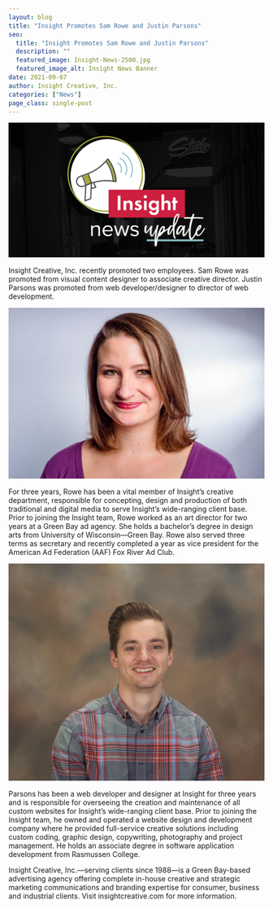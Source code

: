 ```yaml
---
layout: blog
title: "Insight Promotes Sam Rowe and Justin Parsons"
seo:
  title: "Insight Promotes Sam Rowe and Justin Parsons"
  description: ""
  featured_image: Insight-News-2500.jpg
  featured_image_alt: Insight News Banner
date: 2021-09-07
author: Insight Creative, Inc.
categories: ["News"]
page_class: single-post
---
```


![Insight News Banner](Insight-News-2500.jpg)

Insight Creative, Inc. recently promoted two employees. Sam Rowe was promoted from visual content designer to associate creative director. Justin Parsons was promoted from web developer/designer to director of web development.

![Sam Rowe Headshot](Sam_Intro-Web-001.jpg)

For three years, Rowe has been a vital member of Insight’s creative department, responsible for concepting, design and production of both traditional and digital media to serve Insight’s wide-ranging client base. Prior to joining the Insight team, Rowe worked as an art director for two years at a Green Bay ad agency. She holds a bachelor’s degree in design arts from University of Wisconsin—Green Bay. Rowe also served three terms as secretary and recently completed a year as vice president for the American Ad Federation (AAF) Fox River Ad Club.

![Justin Parsons Headshot](Justin_Parson_Full.jpg)

Parsons has been a web developer and designer at Insight for three years and is responsible for overseeing the creation and maintenance of all custom websites for Insight’s wide-ranging client base. Prior to joining the Insight team, he owned and operated a website design and development company where he provided full-service creative solutions including custom coding, graphic design, copywriting, photography and project management. He holds an associate degree in software application development from Rasmussen College.

Insight Creative, Inc.—serving clients since 1988—is a Green Bay-based advertising agency offering complete in-house creative and strategic marketing communications and branding expertise for consumer, business and industrial clients. Visit insightcreative.com for more information.

